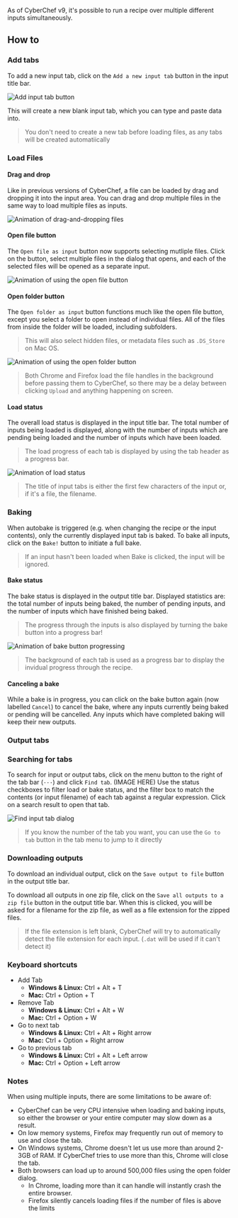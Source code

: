 As of CyberChef v9, it's possible to run a recipe over multiple different inputs simultaneously.

## How to
### Add tabs
To add a new input tab, click on the `Add a new input tab` button in the input title bar.

![Add input tab button](images/AddTabButton.png)

This will create a new blank input tab, which you can type and paste data into.
> You don't need to create a new tab before loading files, as any tabs will be created automatiically

### Load Files
#### Drag and drop
Like in previous versions of CyberChef, a file can be loaded by drag and dropping it into the input area. You can drag and drop multiple files in the same way to load multiple files as inputs.

![Animation of drag-and-dropping files](images/DragAndDrop.gif)

#### Open file button
The `Open file as input` button now supports selecting mutliple files. Click on the button, select multiple files in the dialog that opens, and each of the selected files will be opened as a separate input.

![Animation of using the open file button](images/OpenFile.gif)

#### Open folder button
The `Open folder as input` button functions much like the open file button, except you select a folder to open instead of individual files. All of the files from inside the folder will be loaded, including subfolders.
> This will also select hidden files, or metadata files such as `.DS_Store` on Mac OS.

![Animation of using the open folder button](images/OpenFolder.gif)

> Both Chrome and Firefox load the file handles in the background before passing them to CyberChef, so there may be a delay between clicking `Upload` and anything happening on screen.

#### Load status
The overall load status is displayed in the input title bar. The total number of inputs being loaded is displayed, along with the number of inputs which are pending being loaded and the number of inputs which have been loaded.
> The load progress of each tab is displayed by using the tab header as a progress bar.

![Animation of load status](images/TabLoadProgress.gif)

> The title of input tabs is either the first few characters of the input or, if it's a file, the filename.

### Baking
When autobake is triggered (e.g. when changing the recipe or the input contents), only the currently displayed input tab is baked.
To bake all inputs, click on the `Bake!` button to initiate a full bake.

> If an input hasn't been loaded when Bake is clicked, the input will be ignored.

#### Bake status
The bake status is displayed in the output title bar. Displayed statistics are: the total number of inputs being baked, the number of pending inputs, and the number of inputs which have finished being baked.
> The progress through the inputs is also displayed by turning the bake button into a progress bar!

![Animation of bake button progressing](images/bake.gif)

> The background of each tab is used as a progress bar to display the invidual progress through the recipe.

#### Canceling a bake
While a bake is in progress, you can click on the bake button again (now labelled `Cancel`) to cancel the bake, where any inputs currently being baked or pending will be cancelled. Any inputs which have completed baking will keep their new outputs.

### Output tabs


### Searching for tabs
To search for input or output tabs, click on the menu button to the right of the tab bar (`···`) and click `Find tab`. (IMAGE HERE) Use the status checkboxes to filter load or bake status, and the filter box to match the contents (or input filename) of each tab against a regular expression. Click on a search result to open that tab.

![Find input tab dialog](images/FindInputTab.png)

> If you know the number of the tab you want, you can use the `Go to tab` button in the tab menu to jump to it directly

### Downloading outputs
To download an individual output, click on the `Save output to file` button in the output title bar.

To download all outputs in one zip file, click on the `Save all outputs to a zip file` button in the output title bar. When this is clicked, you will be asked for a filename for the zip file, as well as a file extension for the zipped files.
> If the file extension is left blank, CyberChef will try to automatically detect the file extension for each input. (`.dat` will be used if it can't detect it)

### Keyboard shortcuts
- Add Tab
    - **Windows & Linux:** Ctrl + Alt + T
    - **Mac:** Ctrl + Option + T
- Remove Tab
    - **Windows & Linux:** Ctrl + Alt + W
    - **Mac:** Ctrl + Option + W
- Go to next tab
    - **Windows & Linux:** Ctrl + Alt + Right arrow
    - **Mac:** Ctrl + Option + Right arrow
- Go to previous tab
    - **Windows & Linux:** Ctrl + Alt + Left arrow
    - **Mac:** Ctrl + Option + Left arrow

### Notes
When using multiple inputs, there are some limitations to be aware of:
- CyberChef can be very CPU intensive when loading and baking inputs, so either the browser or your entire computer may slow down as a result.
- On low memory systems, Firefox may frequently run out of memory to use and close the tab.
- On Windows systems, Chrome doesn't let us use more than around 2-3GB of RAM. If CyberChef tries to use more than this, Chrome will close the tab.
- Both browsers can load up to around 500,000 files using the open folder dialog.
    - In Chrome, loading more than it can handle will instantly crash the entire browser.
    - Firefox silently cancels loading files if the number of files is above the limits